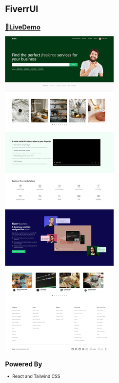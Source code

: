 
# FiverrUI




## [🔗LiveDemo](https://fiverruii.netlify.app) 


![App Screenshot](/public/app.png)


## Powered By
 - React and Tailwind CSS
